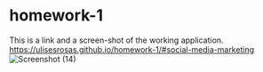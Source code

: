 # homework-1 
This is a link and a screen-shot of the working application.
https://ulisesrosas.github.io/homework-1/#social-media-marketing 
![Screenshot (14)](https://user-images.githubusercontent.com/94727567/146712960-c14aed1c-c625-4e63-ba17-9f91871f2264.png)
